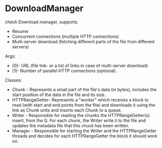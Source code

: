 # DownloadManager
check
Download manager, supports:  
- Resume 
- Concurrent connections (multiple HTTP connections) 
- Multi-server download (fetching different parts of the file from different servers)

Args:
- [0]- URL (file link- or a list of links in case of multi-server download)
- [1]- Number of parallel HTTP connections (optional).


Classes:
- Chunk - Represents a small part of the file's data (in bytes), includes the start position of the data in the file
and its size.
- HTTPRangeGetter- Represents a "worker" which receives a block to read (with start and end points from the file) 
and downloads it using the link as Chunk units and inserts each Chunk to a queue.
- Writer - Responsible for reading the chunks the HTTPRangeGetter(s) insert, from the Q. 
For each chunk, the Writer write it to the file and updates the metadata file that this chuck has been written.
- Manager - Responsible for starting the Writer and the HTTPRangeGetter threads and decides for each 
HTTPRangeGetter the block it should work on.

